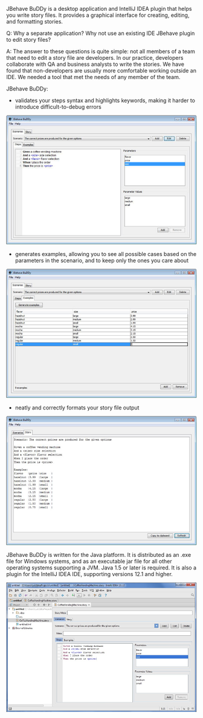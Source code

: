 JBehave BuDDy is a desktop application and IntelliJ IDEA plugin that helps you
write story files. It provides a graphical interface for creating, editing,
and formatting stories.

Q: Why a separate application? Why not use an existing IDE JBehave plugin to 
edit story files?

A: The answer to these questions is quite simple: not all members of a team
that need to edit a story file are developers. In our practice, developers
collaborate with QA and business analysts to write the stories. We have 
found that non-developers are usually more comfortable working outside an 
IDE. We needed a tool that met the needs of any member of the team.  

JBehave BuDDy:

* validates your steps syntax and highlights keywords, making it harder to
introduce difficult-to-debug errors

![Steps](https://github.com/lantunes/jbehave-buddy/raw/master/pics/steps.jpg)

* generates examples, allowing you to see all possible cases based on the 
parameters in the scenario, and to keep only the ones you care about

![Examples](https://github.com/lantunes/jbehave-buddy/raw/master/pics/examples.jpg)

* neatly and correctly formats your story file output

![Story](https://github.com/lantunes/jbehave-buddy/raw/master/pics/story.jpg)

JBehave BuDDy is written for the Java platform. It is distributed as an .exe 
file for Windows systems, and as an executable jar file for all other operating
systems supporting a JVM. Java 1.5 or later is required. It is also a plugin
for the IntelliJ IDEA IDE, supporting versions 12.1 and higher.

![IntelliJPlugin](https://github.com/lantunes/jbehave-buddy/raw/master/pics/intellij.jpg)
